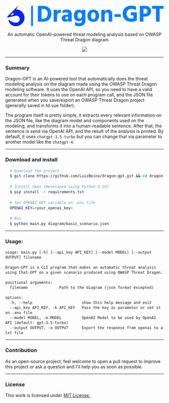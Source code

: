 <p align="center">
  <img src="./img/logo.png">
  <p align="center">An automatic OpenAI-powered threat modeling analysis based on OWASP Threat Dragon diagram</p>
  <p align="center">
    <a href="/LICENSE.md">
      <img src="https://img.shields.io/badge/license-MIT-blue.svg">
    </a>
  </p>
</p>

---

### Summary

Dragon-GPT is an AI-powered tool that automatically does the threat modeling analysis on the diagram made using the OWASP Threat Dragon modeling software. It uses the OpenAI API, so you need to have a valid account for their tokens to use on each program call, and the JSON file generated when you save/export an OWASP Threat Dragon project (generally saved in td.vue folder).

The program itself is pretty simple, it extracts every relevant information on the JSON file, like the diagram model and components used on the modeling, and transforms it into a human-readable sentence. After that, the sentence is send via OpenAI API, and the result of the analysis is printed. By default, it uses `chatgpt-3.5-turbo` but you can change that via parameter to another model like the `chatgpt-4`.

---

### Download and install

```bash
  # Download the project
  $ git clone https://github.com/LuizBoina/dragon-gpt.git && cd dragon-gpt
    
  # Install deps (Developed using Python 3.10)
  $ pip install -r requirements.txt

  # Set OPENAI_KEY variable on .env file
  OPENAI_KEY=<your_openai_key>

  # Run
  $ python main.py diagram/basic_scenario.json
```
---

### Usage:
```
usage: main.py [-h] [--api_key API_KEY] [--model MODEL] [--output OUTPUT] filename

Dragon-GPT is a CLI program that makes an automatic threat analysis using Chat-GPT on a given scenario produced using OWASP Threat Dragon.

positional arguments:
  filename              Path to the diagram (json format excepted)

options:
  -h, --help                      show this help message and exit
  --api_key API_KEY, -k API_KEY   Pass the key as parameter or set it on .env file
  --model MODEL, -m MODEL         OpenAI Model to be used by OpenAI API (default: gpt-3.5-turbo)
  --output OUTPUT, -o OUTPUT      Export the response from openai to a txt file
```

---

### Contribution

As an open-source project, feel welcome to open a pull request to improve this project or ask a question and I'll help you as soon as possible.

---

### License

This work is licensed under [MIT License.](/LICENSE.md)

